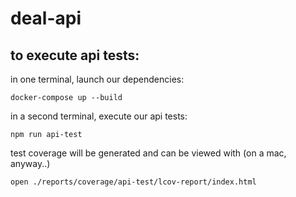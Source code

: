 # deal-api
 
## to execute api tests:

in one terminal, launch our dependencies:
```
docker-compose up --build
```

in a second terminal, execute our api tests:
```
npm run api-test
```
 
test coverage will be generated and can be viewed with (on a mac, anyway..)
```
open ./reports/coverage/api-test/lcov-report/index.html
```
